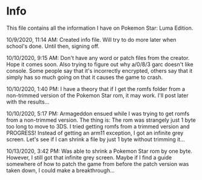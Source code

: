 # Info #


This file contains all the information I have on Pokemon Star: Luma Edition.


10/9/2020, 11:14 AM: Created info file. Will try to do more later when school's done. Until then, signing off.

10/10/2020, 9:15 AM: Don't have any word or patch files from the creator. Hope it comes soon. Also trying to figure out why a/0/8/3 garc doesn't like console. Some people say that it's incorrectly encrypted, others say that it simply has so much going on that it causes the game to crash.

10/10/2020, 1:40 PM: I have a theory that if I get the romfs folder from a non-trimmed version of the Pokemon Star rom, it may work. I'll post later with the results...

10/10/2020, 5:17 PM: Armageddon ensued while I was trying to get romfs from a non-trimmed version. The thing is: The rom was strangely just 1 byte too long to move to 3DS. I tried getting romfs from a trimmed version and PROGRESS! Instead of getting an arm11 exception, I got an infinite grey screen. Let's see if I can shrink a file by just 1 byte without trimming it...

10/13/2020, 3:42 PM: Was able to shrink a Pokemon Star rom by one byte. However, I still got that infinite grey screen. Maybe if I find a guide somewhere of how to patch the game from before the patch version was taken down, I could make a breakthrough...
